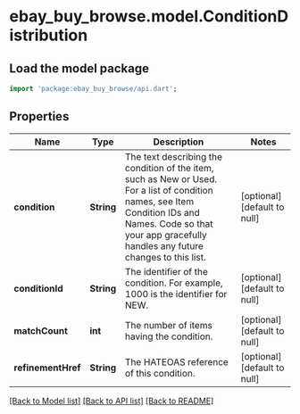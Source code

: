 # ebay_buy_browse.model.ConditionDistribution

## Load the model package
```dart
import 'package:ebay_buy_browse/api.dart';
```

## Properties
Name | Type | Description | Notes
------------ | ------------- | ------------- | -------------
**condition** | **String** | The text describing the condition of the item, such as New or Used. For a list of condition names, see Item Condition IDs and Names. Code so that your app gracefully handles any future changes to this list. | [optional] [default to null]
**conditionId** | **String** | The identifier of the condition. For example, 1000 is the identifier for NEW. | [optional] [default to null]
**matchCount** | **int** | The number of items having the condition. | [optional] [default to null]
**refinementHref** | **String** | The HATEOAS reference of this condition. | [optional] [default to null]

[[Back to Model list]](../README.md#documentation-for-models) [[Back to API list]](../README.md#documentation-for-api-endpoints) [[Back to README]](../README.md)


